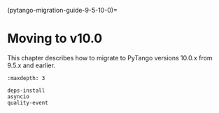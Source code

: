 (pytango-migration-guide-9-5-10-0)=

# Moving to v10.0

This chapter describes how to migrate to
PyTango versions 10.0.x from 9.5.x and earlier.

```{toctree}
:maxdepth: 3

deps-install
asyncio
quality-event
```
